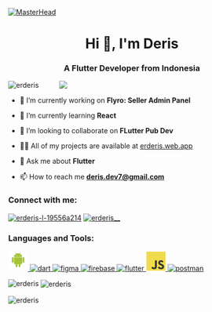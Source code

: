 
[![MasterHead](https://images.unsplash.com/photo-1535957998253-26ae1ef29506?ixlib=rb-4.0.3&ixid=M3wxMjA3fDB8MHxwaG90by1wYWdlfHx8fGVufDB8fHx8fA%3D%3D&auto=format&fit=crop&w=3136&q=80)](https://erderis.wb.app)

<h1 align="center">Hi 👋, I'm Deris</h1>
<h3 align="center">A Flutter Developer from Indonesia</h3>
<img align="right" width="400" src="https://firebasestorage.googleapis.com/v0/b/erderis.appspot.com/o/github%2Fprogrammer.png?alt=media&token=5a4e81b7-adc0-4c89-82e5-9dff306acdfd" coding" />

<p align="left"> <img src="https://komarev.com/ghpvc/?username=erderis&label=Profile%20views&color=0e75b6&style=flat" alt="erderis" /> </p>

- 🔭 I’m currently working on **Flyro: Seller Admin Panel**

- 🌱 I’m currently learning **React**

- 👯 I’m looking to collaborate on **FLutter Pub Dev**

- 👨‍💻 All of my projects are available at [erderis.web.app](erderis.web.app)

- 💬 Ask me about **Flutter**

- 📫 How to reach me **deris.dev7@gmail.com**

<h3 align="left">Connect with me:</h3>
<p align="left">
<a href="https://linkedin.com/in/erderis-l-19556a214" target="blank"><img align="center" src="https://raw.githubusercontent.com/rahuldkjain/github-profile-readme-generator/master/src/images/icons/Social/linked-in-alt.svg" alt="erderis-l-19556a214" height="30" width="40" /></a>
<a href="https://instagram.com/erderis__" target="blank"><img align="center" src="https://raw.githubusercontent.com/rahuldkjain/github-profile-readme-generator/master/src/images/icons/Social/instagram.svg" alt="erderis__" height="30" width="40" /></a>
</p>

<h3 align="left">Languages and Tools:</h3>
<p align="left"> <a href="https://developer.android.com" target="_blank" rel="noreferrer"> <img src="https://raw.githubusercontent.com/devicons/devicon/master/icons/android/android-original-wordmark.svg" alt="android" width="40" height="40"/> </a> <a href="https://dart.dev" target="_blank" rel="noreferrer"> <img src="https://www.vectorlogo.zone/logos/dartlang/dartlang-icon.svg" alt="dart" width="40" height="40"/> </a> <a href="https://www.figma.com/" target="_blank" rel="noreferrer"> <img src="https://www.vectorlogo.zone/logos/figma/figma-icon.svg" alt="figma" width="40" height="40"/> </a> <a href="https://firebase.google.com/" target="_blank" rel="noreferrer"> <img src="https://www.vectorlogo.zone/logos/firebase/firebase-icon.svg" alt="firebase" width="40" height="40"/> </a> <a href="https://flutter.dev" target="_blank" rel="noreferrer"> <img src="https://www.vectorlogo.zone/logos/flutterio/flutterio-icon.svg" alt="flutter" width="40" height="40"/> </a> <a href="https://developer.mozilla.org/en-US/docs/Web/JavaScript" target="_blank" rel="noreferrer"> <img src="https://raw.githubusercontent.com/devicons/devicon/master/icons/javascript/javascript-original.svg" alt="javascript" width="40" height="40"/> </a> <a href="https://postman.com" target="_blank" rel="noreferrer"> <img src="https://www.vectorlogo.zone/logos/getpostman/getpostman-icon.svg" alt="postman" width="40" height="40"/> </a> </p>

<p><img align="left" src="https://github-readme-stats.vercel.app/api/top-langs?username=erderis&show_icons=true&locale=en&layout=compact" alt="erderis" /></p>

<p>&nbsp;<img align="center" src="https://github-readme-stats.vercel.app/api?username=erderis&show_icons=true&locale=en" alt="erderis" /></p>

<p><img align="center" src="https://github-readme-streak-stats.herokuapp.com/?user=erderis&" alt="erderis" /></p>
